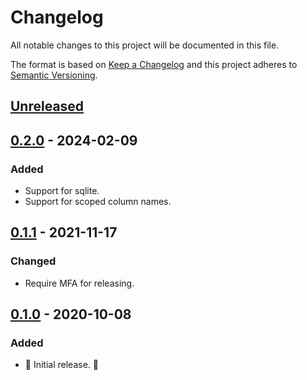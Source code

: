 # Changelog

All notable changes to this project will be documented in this file.

The format is based on [Keep a Changelog](http://keepachangelog.com/en/1.0.0/) and this project adheres to [Semantic Versioning](http://semver.org/spec/v2.0.0.html).

## [Unreleased]

## [0.2.0] - 2024-02-09

### Added

- Support for sqlite.
- Support for scoped column names.

## [0.1.1] - 2021-11-17

### Changed

- Require MFA for releasing.

## [0.1.0] - 2020-10-08

### Added

- 🎉 Initial release. 🎉

[unreleased]: https://github.com/kddnewton/active_record-union_relation/compare/v0.2.0...HEAD
[0.2.0]: https://github.com/kddnewton/active_record-union_relation/compare/v0.1.1...v0.2.0
[0.1.1]: https://github.com/kddnewton/active_record-union_relation/compare/v0.1.0...v0.1.1
[0.1.0]: https://github.com/kddnewton/active_record-union_relation/compare/a71bb8...v0.1.0

